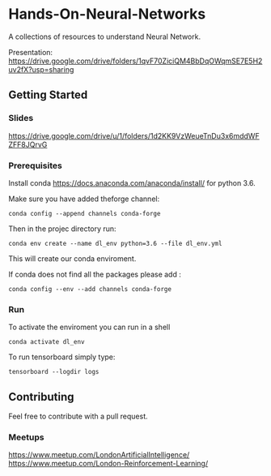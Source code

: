 # Hands-On-Neural-Networks

A collections of resources to understand Neural Network.

Presentation: https://drive.google.com/drive/folders/1qvF70ZiciQM4BbDqOWqmSE7E5H2uv2fX?usp=sharing

## Getting Started

### Slides

https://drive.google.com/drive/u/1/folders/1d2KK9VzWeueTnDu3x6mddWFZFF8JQrvG

### Prerequisites

Install conda https://docs.anaconda.com/anaconda/install/ for python 3.6.

Make sure you have added theforge channel: 

```
conda config --append channels conda-forge
```

Then in the projec directory run:

```
conda env create --name dl_env python=3.6 --file dl_env.yml
```

This will create our conda enviroment.

If conda does not find all the packages please add :

```
conda config --env --add channels conda-forge
```

### Run
To activate the enviroment you can run in a shell

```
conda activate dl_env
```

To run tensorboard simply type:

```
tensorboard --logdir logs
```

## Contributing

Feel free to contribute with a pull request.

### Meetups

https://www.meetup.com/LondonArtificialIntelligence/
https://www.meetup.com/London-Reinforcement-Learning/
